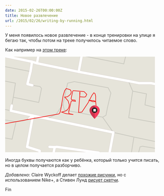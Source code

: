 ```yaml
---
date: 2015-02-26T00:00:00Z
title: Новое развлечение
url: /2015/02/26/writing-by-running.html
---
```


У меня появилось новое развлечение - в конце тренировки на улице
я бегаю так, чтобы потом на треке получилось читаемое слово.

Как например на [этом треке](https://connect.garmin.com/modern/activity/691592613):

<img src="/images/running-track.png" alt="Трек">

Иногда буквы получаются как у ребёнка, который только учится писать,
но в целом получается разборчиво.

*Добавлено*: Claire Wyckoff делает [похожие
рисунки](http://runningdrawing.tumblr.com/), но с использованием Nike+,
а Стивен Лунд [рисует скетчи](https://img.dirty.ru/gps-art-1007400/).

Fin

